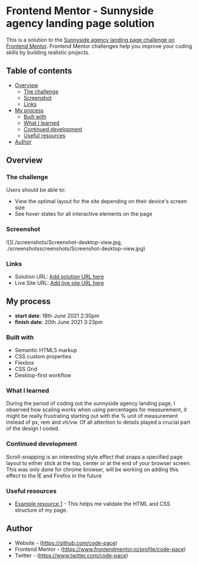 # Frontend Mentor - Sunnyside agency landing page solution

This is a solution to the [Sunnyside agency landing page challenge on Frontend Mentor](https://www.frontendmentor.io/challenges/sunnyside-agency-landing-page-7yVs3B6ef). Frontend Mentor challenges help you improve your coding skills by building realistic projects.

## Table of contents

- [Overview](#overview)
  - [The challenge](#the-challenge)
  - [Screenshot](#screenshot)
  - [Links](#links)
- [My process](#my-process)
  - [Built with](#built-with)
  - [What I learned](#what-i-learned)
  - [Continued development](#continued-development)
  - [Useful resources](#useful-resources)
- [Author](#author)


## Overview

### The challenge

Users should be able to:

- View the optimal layout for the site depending on their device's screen size
- See hover states for all interactive elements on the page

### Screenshot

![](./screenshots/Screenshot-desktop-view.jpg, ./screenshotsscreenshots/Screenshot-desktop-view.jpg)


### Links

- Solution URL: [Add solution URL here](https://github/code-pace/sunnyside-page.com)
- Live Site URL: [Add live site URL here](https://code-pace.github.io/sunnyside-page/#)

## My process

- **start date**: 18th June 2021 2:30pm
- **finish date**: 20th June 2021 3:23pm


### Built with

- Semantic HTML5 markup
- CSS custom properties
- Flexbox
- CSS Grid
- Desktop-first workflow


### What I learned

During the period of coding out the sunnyside agency landing page, I observed how scaling works when using percentages for measurement, it might be really frustrating starting out with the % unit of measurement instead of px, rem and vh/vw.
Of all attention to details played a crucial part of the design I coded.


### Continued development

Scroll-snapping is an interesting style effect that snaps a specified page layout to either stick at the top, center or at the end of your browser screen.
This was only done for chrome browser, will be working on adding this effect to the IE and Firefox in the future


### Useful resources

- [Example resource 1](https://validator.w3.org
) - This helps me validate the HTML and CSS structure of my page.

## Author

- Website - (https://github.com/code-pace)
- Frontend Mentor - (https://www.frontendmentor.io/profile/code-pace)
- Twitter - (https://www.twitter.com/code-pace)
